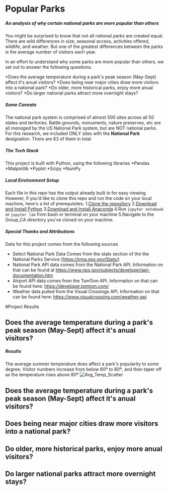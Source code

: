 # Popular Parks

##### An analysis of why certain national parks are more popular than others 

You might be surprised to know that not all national parks are created equal. There are wild differences in size, seasonal access, activities offered, wildlife, and weather. But one of the greatest differences between the parks is the average number of visitors each year. 

In an effort to understand why some parks are more popular than others, we set out to answer the following questions:

*Does the average temperature during a park's peak season (May-Sept) affect it's anual visitors?
*Does being near major cities draw more visitors into a national park?
*Do older, more historical parks, enjoy more anual visitors?
*Do larger national parks attract more overnight stays?

##### Some Caveats
The national park system is comprised of almost 500 sites across all 50 states and teritories. Battle grounds, monuments, nature preserves, etc are all *managed* by the US National Park system, but are NOT national parks. For this research, we included ONLY sites with the  **National Park** designation. There are 63 of them in total

##### The Tech Stack
This project is built with Python, using the following libraries
*Pandas
*Matplotlib
*Pyplot
*Scipy
*NumPy

##### Local Environment Setup
Each file in this repo has the output already built in for easy viewing. However, if you'd like to clone this repo and run the code on your local machine, here's a list of prerequisites.
1.[Clone the repository](https://github.com/JessicaRBailey/Group_CA "Clone the repository") 
2.[Download and Install Python](https://www.python.org/downloads/ "Download Python")
3.[Download and Install Anaconda](https://docs.anaconda.com/free/anaconda/getting-started/index.html "Download and Install Anaconda")
4.Run `jupyter notebook` or `jupyter lab` from bash or terminal on your machine
5.Navigate to the Group_CA directory you've cloned on your machine.

##### Special Thanks and Attributions
Data for this project comes from the following sources
* Select National Park Data Comes from the stats section of the the National Parks Service (https://irma.nps.gov/Stats/)
* National Park API data comes from the National Park API. Information on that can be found at https://www.nps.gov/subjects/developer/api-documentation.htm
* Airport API data comes from the TomTom API. Information on that can be found here: https://developer.tomtom.com/
* Weather data pulled from the Visual Crossings API. Information on that can be found here: https://www.visualcrossing.com/weather-api

#Project Results

## Does the average temperature during a park's peak season (May-Sept) affect it's anual visitors?

##### Results
The average summer temperature does affect a park's popularity to some degree. Visitor numbers increase from below 60º to 80º, and then taper off as the temperature rises above 80º
![Avg_Temp_Scatter](https://github.com/JessicaRBailey/Group_CA/assets/23018536/0be815bb-66ce-4012-93f8-35c27001568b)




## Does the average temperature during a park's peak season (May-Sept) affect it's anual visitors?
## Does being near major cities draw more visitors into a national park?
## Do older, more historical parks, enjoy more anual visitors?
## Do larger national parks attract more overnight stays?
